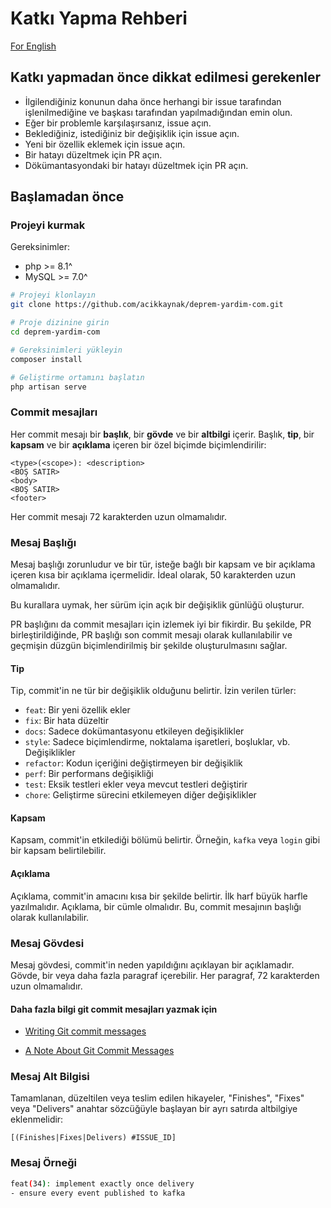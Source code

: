 # Katkı Yapma Rehberi

[For English](CONTRIBUTING_ENG.md)

## Katkı yapmadan önce dikkat edilmesi gerekenler

- İlgilendiğiniz konunun daha önce herhangi bir issue tarafından işlenilmediğine ve başkası tarafından yapılmadığından emin olun.
- Eğer bir problemle karşılaşırsanız, issue açın.
- Beklediğiniz, istediğiniz bir değişiklik için issue açın.
- Yeni bir özellik eklemek için issue açın.
- Bir hatayı düzeltmek için PR açın.
- Dökümantasyondaki bir hatayı düzeltmek için PR açın.

## Başlamadan önce

### Projeyi kurmak

Gereksinimler:

- php >= 8.1^
- MySQL >= 7.0^

```bash
# Projeyi klonlayın
git clone https://github.com/acikkaynak/deprem-yardim-com.git

# Proje dizinine girin
cd deprem-yardim-com

# Gereksinimleri yükleyin
composer install

# Geliştirme ortamını başlatın
php artisan serve
```

### Commit mesajları

Her commit mesajı bir **başlık**, bir **gövde** ve bir **altbilgi** içerir. Başlık, **tip**, bir **kapsam** ve bir **açıklama** içeren bir özel biçimde biçimlendirilir:

```plaintext
<type>(<scope>): <description>
<BOŞ SATIR>
<body>
<BOŞ SATIR>
<footer>
```

Her commit mesajı 72 karakterden uzun olmamalıdır.

### Mesaj Başlığı

Mesaj başlığı zorunludur ve bir tür, isteğe bağlı bir kapsam ve bir açıklama içeren kısa bir açıklama içermelidir. İdeal olarak, 50 karakterden uzun olmamalıdır.

Bu kurallara uymak, her sürüm için açık bir değişiklik günlüğü oluşturur.

PR başlığını da commit mesajları için izlemek iyi bir fikirdir. Bu şekilde, PR birleştirildiğinde, PR başlığı son commit mesajı olarak kullanılabilir ve geçmişin düzgün biçimlendirilmiş bir şekilde oluşturulmasını sağlar.

#### Tip

Tip, commit'in ne tür bir değişiklik olduğunu belirtir. İzin verilen türler:

- `feat`: Bir yeni özellik ekler
- `fix`: Bir hata düzeltir
- `docs`: Sadece dokümantasyonu etkileyen değişiklikler
- `style`: Sadece biçimlendirme, noktalama işaretleri, boşluklar, vb. Değişiklikler
- `refactor`: Kodun içeriğini değiştirmeyen bir değişiklik
- `perf`: Bir performans değişikliği
- `test`: Eksik testleri ekler veya mevcut testleri değiştirir
- `chore`: Geliştirme sürecini etkilemeyen diğer değişiklikler

#### Kapsam

Kapsam, commit'in etkilediği bölümü belirtir. Örneğin, `kafka` veya `login` gibi bir kapsam belirtilebilir.

#### Açıklama

Açıklama, commit'in amacını kısa bir şekilde belirtir. İlk harf büyük harfle yazılmalıdır. Açıklama, bir cümle olmalıdır. Bu, commit mesajının başlığı olarak kullanılabilir.

### Mesaj Gövdesi

Mesaj gövdesi, commit'in neden yapıldığını açıklayan bir açıklamadır. Gövde, bir veya daha fazla paragraf içerebilir. Her paragraf, 72 karakterden uzun olmamalıdır.

#### Daha fazla bilgi git commit mesajları yazmak için

- [Writing Git commit messages](http://365git.tumblr.com/post/3308646748/writing-git-commit-messages)

- [A Note About Git Commit Messages](http://tbaggery.com/2008/04/19/a-note-about-git-commit-messages.html)

### Mesaj Alt Bilgisi

Tamamlanan, düzeltilen veya teslim edilen hikayeler, "Finishes", "Fixes" veya "Delivers" anahtar sözcüğüyle başlayan bir ayrı satırda altbilgiye eklenmelidir:

`[(Finishes|Fixes|Delivers) #ISSUE_ID]`

### Mesaj Örneği

```sh
feat(34): implement exactly once delivery
- ensure every event published to kafka
```
